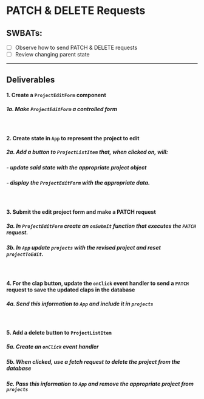 # PATCH & DELETE Requests

## SWBATs:

- [ ] Observe how to send PATCH & DELETE requests
- [ ] Review changing parent state

***

## Deliverables

#### 1. Create a `ProjectEditForm` component
##### 1a. Make `ProjectEditForm` a controlled form
<br />

#### 2. Create state in `App` to represent the project to edit
##### 2a. Add a button to `ProjectListItem` that, when clicked on, will:
##### - update said state with the appropriate project object
##### - display the `ProjectEditForm` with the appropriate data.

<br />

#### 3. Submit the edit project form and make a PATCH request

##### 3a. In `ProjectEditForm` create an `onSubmit` function that executes the `PATCH` request.
##### 3b. In `App` update `projects` with the revised project and reset `projectToEdit`.

<br />

#### 4. For the clap button, update the `onClick` event handler to send a `PATCH` request to save the updated claps in the database
##### 4a. Send this information to `App` and include it in `projects`

<br />

#### 5. Add a delete button to `ProjectListItem`
##### 5a. Create an `onClick` event handler
##### 5b. When clicked, use a fetch request to delete the project from the database
##### 5c. Pass this information to `App` and remove the appropriate project from `projects`

<br />


